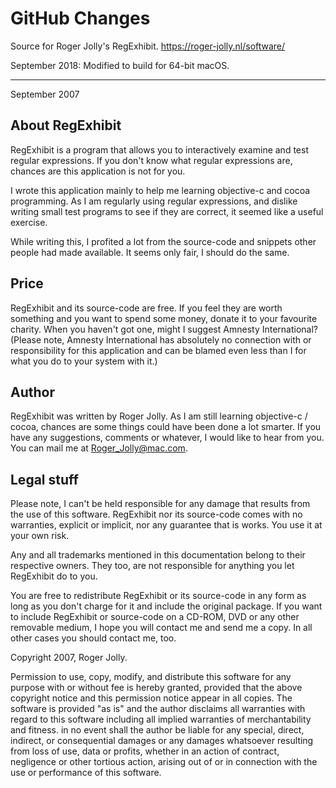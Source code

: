 # GitHub Changes
Source for Roger Jolly's RegExhibit. https://roger-jolly.nl/software/

September 2018: Modified to build for 64-bit macOS.

---

September 2007

## About RegExhibit
RegExhibit is a program that allows you to interactively examine and test regular expressions. If you don't know what regular expressions are, chances are this application is not for you.

I wrote this application mainly to help me learning objective-c and cocoa programming. As I am regularly using regular expressions, and dislike writing small test programs to see if they are correct, it seemed like a useful exercise.

While writing this, I profited a lot from the source-code and snippets other people had made available. It seems only fair, I should do the same.

## Price
RegExhibit and its source-code are free. If you feel they are worth something and you want to spend some money, donate it to your favourite charity. When you haven't got one, might I suggest Amnesty International? (Please note, Amnesty International has absolutely no connection with or responsibility for this application and can be blamed even less than I for what you do to your system with it.)

## Author
RegExhibit was written by Roger Jolly. As I am still learning objective-c / cocoa, chances are some things could have been done a lot smarter. If you have any suggestions, comments or whatever, I would like to hear from you. You can mail me at Roger_Jolly@mac.com.

## Legal stuff
Please note, I can't be held responsible for any damage that results from the use of this software. RegExhibit nor its source-code comes with no warranties, explicit or implicit, nor any guarantee that is works. You use it at your own risk.

Any and all trademarks mentioned in this documentation belong to their respective owners. They too, are not responsible for anything you let RegExhibit do to you.

You are free to redistribute RegExhibit or its source-code in any form as long as you don't charge for it and include the original package. If you want to include RegExhibit or source-code on a CD-ROM, DVD or any other removable medium, I hope you will contact me and send me a copy. In all other cases you should contact me, too. 

Copyright 2007, Roger Jolly.

Permission to use, copy, modify, and distribute this software for any purpose with or without fee is hereby granted, provided that the above copyright notice and this permission notice appear in all copies.
The software is provided "as is" and the author disclaims all warranties with regard to this software including all implied warranties of merchantability and fitness. in no event shall the author be liable for any special, direct, indirect, or consequential damages or any damages whatsoever resulting from loss of use, data or profits, whether in an action of contract, negligence or other tortious action, arising out of or in connection with the use or performance of this software.

